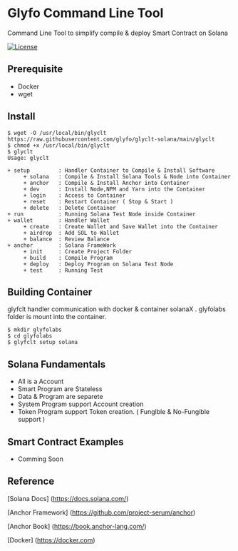 # Glyfo Command Line Tool

Command Line Tool to simplify compile & deploy Smart Contract on Solana

[![License](https://img.shields.io/badge/License-Apache_2.0-blue.svg)](https://opensource.org/licenses/Apache-2.0)

## Prerequisite 

+ Docker 
+ wget

## Install 

```console
$ wget -O /usr/local/bin/glyclt https://raw.githubusercontent.com/glyfo/glyclt-solana/main/glyclt
$ chmod +x /usr/local/bin/glyclt
$ glyclt
Usage: glyclt

+ setup         : Handler Container to Compile & Install Software 
     + solana   : Compile & Install Solana Tools & Node into Container
     + anchor   : Compile & Install Anchor into Container
     + dev      : Install Node,NPM and Yarn into the Container
     + login    : Access to Container 
     + reset    : Restart Container ( Stop & Start ) 
     + delete   : Delete Container
+ run           : Running Solana Test Node inside Container 
+ wallet        : Handler Wallet 
     + create   : Create Wallet and Save Wallet into the Container
     + airdrop  : Add SOL to Wallet
     + balance  : Review Balance
+ anchor        : Solana FrameWork 
     + init     : Create Project Folder 
     + build    : Compile Program
     + deploy   : Deploy Program on Solana Test Node
     + test     : Running Test 

```

## Building Container 

glyfclt handler communication with docker & container solanaX . glyfolabs folder is mount into the container.

```console
$ mkdir glyfolabs
$ cd glyfolabs
$ glyfclt setup solana 

```
## Solana Fundamentals

+ All is a Account 
+ Smart Program are Stateless 
+ Data & Program are separete 
+ System Program support Account creation
+ Token Program support Token creation. ( Funglble & No-Fungible support )

## Smart Contract Examples 

+ Comming Soon

## Reference

[Solana Docs] (https://docs.solana.com/)

[Anchor Framework] (https://github.com/project-serum/anchor)

[Anchor Book] (https://book.anchor-lang.com/)

[Docker] (https://docker.com)
